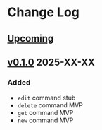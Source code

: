 
# Change Log
 
## [Upcoming]

## [v0.1.0] 2025-XX-XX

### Added
- `edit` command stub
- `delete` command MVP
- `get` command MVP
- `new` command MVP

 
[upcoming]: https://github.com/ohhfishal/schedule/compare/v0.1.0...HEAD
[v0.1.0]: https://github.com/ohhfishal/schedule/releases/tag/v0.1.0
